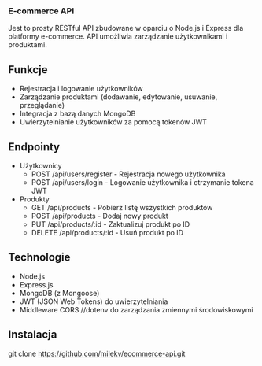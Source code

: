 ### E-commerce API

Jest to prosty RESTful API zbudowane w oparciu o Node.js i Express dla platformy e-commerce. 
API umożliwia zarządzanie użytkownikami i produktami.

## Funkcje

- Rejestracja i logowanie użytkowników
- Zarządzanie produktami (dodawanie, edytowanie, usuwanie, przeglądanie)
- Integracja z bazą danych MongoDB
- Uwierzytelnianie użytkowników za pomocą tokenów JWT

## Endpointy
- Użytkownicy
   - POST /api/users/register - Rejestracja nowego użytkownika
   - POST /api/users/login - Logowanie użytkownika i otrzymanie tokena JWT
- Produkty
   - GET /api/products - Pobierz listę wszystkich produktów
   - POST /api/products - Dodaj nowy produkt
   - PUT /api/products/:id - Zaktualizuj produkt po ID
   - DELETE /api/products/:id - Usuń produkt po ID
## Technologie
- Node.js
- Express.js
- MongoDB (z Mongoose)
- JWT (JSON Web Tokens) do uwierzytelniania
- Middleware CORS
  //dotenv do zarządzania zmiennymi środowiskowymi

## Instalacja
   git clone https://github.com/milekv/ecommerce-api.git
